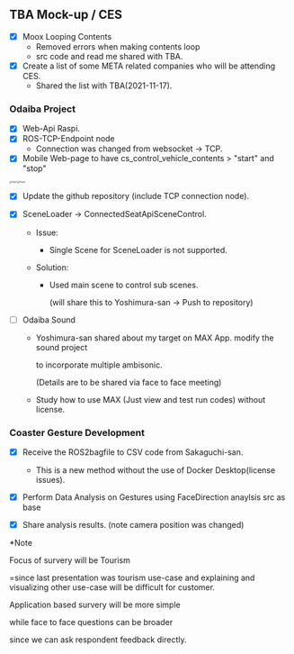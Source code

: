 ## TBA Mock-up / CES

- [x] Moox Looping Contents
  - Removed errors when making contents loop
  - src  code and read me shared with TBA.
- [x] Create a list of some META related companies who will be attending CES.
  - Shared the list with TBA(2021-11-17).



### Odaiba Project

- [x] Web-Api Raspi.
- [x] ROS-TCP-Endpoint node
  - Connection was changed from websocket -> TCP.
- [x] Mobile Web-page to have cs_control_vehicle_contents > "start" and "stop"

<img src="C:\Users\815082\Documents\GitHub\Progress_Monitoring\Images\Page1.jpg" alt="Page1" style="zoom:25%;" /><img src="C:\Users\815082\Documents\GitHub\Progress_Monitoring\Images\Page2.jpg" alt="Page2" style="zoom:25%;" />

- [x] Update the github repository (include TCP connection node).

- [x] SceneLoader ->  ConnectedSeatApiSceneControl.

  - Issue:

    - Single Scene for SceneLoader is not supported.

  - Solution:

    - Used main scene to control sub scenes.

      (will share this to Yoshimura-san -> Push to repository)

- [ ] Odaiba Sound

  - Yoshimura-san shared about my target on MAX App. modify the sound project

    to incorporate multiple ambisonic.

    (Details are to be shared via face to face meeting)

  - Study how to use MAX (Just view and test run codes) without license.



### Coaster Gesture Development

- [x] Receive the ROS2bagfile to CSV code from Sakaguchi-san.
  - This is a new method without the use of Docker Desktop(license issues).
- [x] Perform Data Analysis on Gestures using FaceDirection anaylsis src as base
- [x] Share analysis results. (note camera position was changed)











*Note

Focus of survery will be Tourism

=since last presentation was tourism use-case and explaining and visualizing other use-case will be difficult for customer.



Application based survery will be more simple

while face to face questions can be broader

since we can ask respondent feedback directly.

